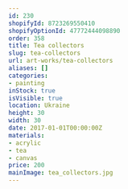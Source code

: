 ```yaml
---
id: 230
shopifyId: 8723269550410
shopifyOptionId: 47772444098890
order: 358
title: Tea collectors
slug: tea-collectors
url: art-works/tea-collectors
aliases: []
categories:
- painting
inStock: true
isVisible: true
location: Ukraine
height: 30
width: 30
date: 2017-01-01T00:00:00Z
materials:
- acrylic
- tea
- canvas
price: 200
mainImage: tea_collectors.jpg
---
```

